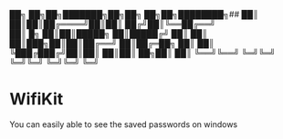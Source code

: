 <div>
██╗    ██╗██╗███████╗██╗██╗  ██╗██╗████████╗##
██║    ██║██║██╔════╝██║██║ ██╔╝██║╚══██╔══╝<br>
██║ █╗ ██║██║█████╗  ██║█████╔╝ ██║   ██║ <br>
██║███╗██║██║██╔══╝  ██║██╔═██╗ ██║   ██║
╚███╔███╔╝██║██║     ██║██║  ██╗██║   ██║
 ╚══╝╚══╝ ╚═╝╚═╝     ╚═╝╚═╝  ╚═╝╚═╝   ╚═╝
</div>
                                            
# WifiKit
You can easily able to see the saved passwords on windows
